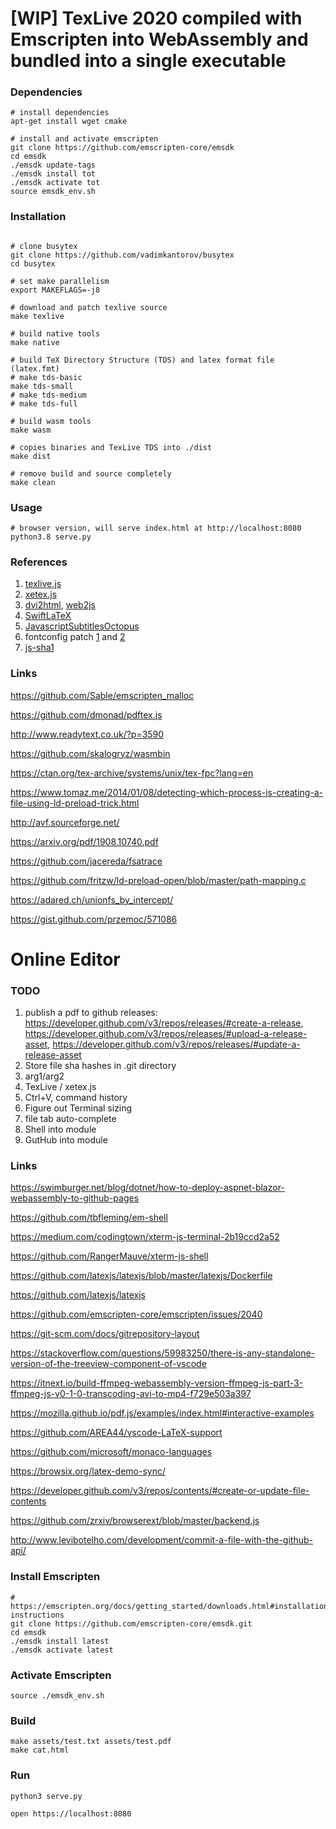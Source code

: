 # [WIP] TexLive 2020 compiled with Emscripten into WebAssembly and bundled into a single executable

### Dependencies
```shell
# install dependencies
apt-get install wget cmake

# install and activate emscripten
git clone https://github.com/emscripten-core/emsdk
cd emsdk
./emsdk update-tags
./emsdk install tot
./emsdk activate tot
source emsdk_env.sh
```

### Installation
```shell

# clone busytex
git clone https://github.com/vadimkantorov/busytex
cd busytex

# set make parallelism
export MAKEFLAGS=-j8

# download and patch texlive source
make texlive

# build native tools
make native

# build TeX Directory Structure (TDS) and latex format file (latex.fmt)
# make tds-basic
make tds-small
# make tds-medium
# make tds-full

# build wasm tools
make wasm

# copies binaries and TexLive TDS into ./dist
make dist

# remove build and source completely
make clean
```

### Usage
```shell
# browser version, will serve index.html at http://localhost:8080
python3.8 serve.py
```

### References
1. [texlive.js](https://github.com/manuels/texlive.js/)
2. [xetex.js](https://github.com/lyze/xetex-js)
3. [dvi2html](https://github.com/kisonecat/dvi2html), [web2js](https://github.com/kisonecat/web2js)
4. [SwiftLaTeX](https://github.com/SwiftLaTeX/SwiftLaTeX)
5. [JavascriptSubtitlesOctopus](https://github.com/Dador/JavascriptSubtitlesOctopus)
6. fontconfig patch [1](https://github.com/Dador/JavascriptSubtitlesOctopus/blob/master/build/patches/fontconfig/0002-fix-fcstats-emscripten.patch) and [2](https://github.com/lyze/xetex-js/blob/master/fontconfig-fcstat.c.patch)
7. [js-sha1](https://raw.githubusercontent.com/emn178/js-sha1)

### Links
https://github.com/Sable/emscripten_malloc

https://github.com/dmonad/pdftex.js

http://www.readytext.co.uk/?p=3590

https://github.com/skalogryz/wasmbin

https://ctan.org/tex-archive/systems/unix/tex-fpc?lang=en

https://www.tomaz.me/2014/01/08/detecting-which-process-is-creating-a-file-using-ld-preload-trick.html

http://avf.sourceforge.net/

https://arxiv.org/pdf/1908.10740.pdf

https://github.com/jacereda/fsatrace

https://github.com/fritzw/ld-preload-open/blob/master/path-mapping.c

https://adared.ch/unionfs_by_intercept/

https://gist.github.com/przemoc/571086

# Online Editor

### TODO
1. publish a pdf to github releases: https://developer.github.com/v3/repos/releases/#create-a-release, https://developer.github.com/v3/repos/releases/#upload-a-release-asset, https://developer.github.com/v3/repos/releases/#update-a-release-asset
2. Store file sha hashes in .git directory
6. arg1/arg2
7. TexLive / xetex.js
8. Ctrl+V, command history
9. Figure out Terminal sizing
10. file tab auto-complete
11. Shell into module
12. GutHub into module

### Links

https://swimburger.net/blog/dotnet/how-to-deploy-aspnet-blazor-webassembly-to-github-pages

https://github.com/tbfleming/em-shell

https://medium.com/codingtown/xterm-js-terminal-2b19ccd2a52

https://github.com/RangerMauve/xterm-js-shell

https://github.com/latexjs/latexjs/blob/master/latexjs/Dockerfile

https://github.com/latexjs/latexjs

https://github.com/emscripten-core/emscripten/issues/2040

https://git-scm.com/docs/gitrepository-layout

https://stackoverflow.com/questions/59983250/there-is-any-standalone-version-of-the-treeview-component-of-vscode

https://itnext.io/build-ffmpeg-webassembly-version-ffmpeg-js-part-3-ffmpeg-js-v0-1-0-transcoding-avi-to-mp4-f729e503a397

https://mozilla.github.io/pdf.js/examples/index.html#interactive-examples

https://github.com/AREA44/vscode-LaTeX-support

https://github.com/microsoft/monaco-languages

https://browsix.org/latex-demo-sync/

https://developer.github.com/v3/repos/contents/#create-or-update-file-contents

https://github.com/zrxiv/browserext/blob/master/backend.js

http://www.levibotelho.com/development/commit-a-file-with-the-github-api/

### Install Emscripten
```shell
# https://emscripten.org/docs/getting_started/downloads.html#installation-instructions 
git clone https://github.com/emscripten-core/emsdk.git
cd emsdk
./emsdk install latest
./emsdk activate latest
```

### Activate Emscripten
```shell
source ./emsdk_env.sh
```

### Build
```shell
make assets/test.txt assets/test.pdf
make cat.html
```

### Run
```shell
python3 serve.py

open https://localhost:8080
```

